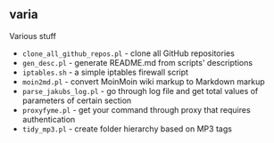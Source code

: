 varia
-----

Various stuff

* `clone_all_github_repos.pl` - clone all GitHub repositories
* `gen_desc.pl` - generate README.md from scripts' descriptions
* `iptables.sh` - a simple iptables firewall script
* `moin2md.pl` - convert MoinMoin wiki markup to Markdown markup
* `parse_jakubs_log.pl` - go through log file and get total values of parameters of certain section
* `proxyfyme.pl` - get your command through proxy that requires authentication
* `tidy_mp3.pl` - create folder hierarchy based on MP3 tags
